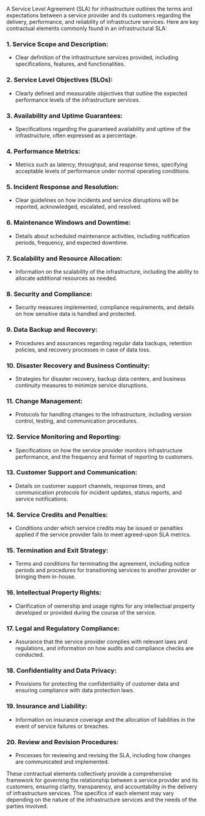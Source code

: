 A Service Level Agreement (SLA) for infrastructure outlines the terms and expectations between a service provider and its customers regarding the delivery, performance, and reliability of infrastructure services. Here are key contractual elements commonly found in an infrastructural SLA:

### 1. **Service Scope and Description:**
   - Clear definition of the infrastructure services provided, including specifications, features, and functionalities.

### 2. **Service Level Objectives (SLOs):**
   - Clearly defined and measurable objectives that outline the expected performance levels of the infrastructure services.

### 3. **Availability and Uptime Guarantees:**
   - Specifications regarding the guaranteed availability and uptime of the infrastructure, often expressed as a percentage.

### 4. **Performance Metrics:**
   - Metrics such as latency, throughput, and response times, specifying acceptable levels of performance under normal operating conditions.

### 5. **Incident Response and Resolution:**
   - Clear guidelines on how incidents and service disruptions will be reported, acknowledged, escalated, and resolved.

### 6. **Maintenance Windows and Downtime:**
   - Details about scheduled maintenance activities, including notification periods, frequency, and expected downtime.

### 7. **Scalability and Resource Allocation:**
   - Information on the scalability of the infrastructure, including the ability to allocate additional resources as needed.

### 8. **Security and Compliance:**
   - Security measures implemented, compliance requirements, and details on how sensitive data is handled and protected.

### 9. **Data Backup and Recovery:**
   - Procedures and assurances regarding regular data backups, retention policies, and recovery processes in case of data loss.

### 10. **Disaster Recovery and Business Continuity:**
  - Strategies for disaster recovery, backup data centers, and business continuity measures to minimize service disruptions.

### 11. **Change Management:**
  - Protocols for handling changes to the infrastructure, including version control, testing, and communication procedures.

### 12. **Service Monitoring and Reporting:**
  - Specifications on how the service provider monitors infrastructure performance, and the frequency and format of reporting to customers.

### 13. **Customer Support and Communication:**
  - Details on customer support channels, response times, and communication protocols for incident updates, status reports, and service notifications.

### 14. **Service Credits and Penalties:**
  - Conditions under which service credits may be issued or penalties applied if the service provider fails to meet agreed-upon SLA metrics.

### 15. **Termination and Exit Strategy:**
  - Terms and conditions for terminating the agreement, including notice periods and procedures for transitioning services to another provider or bringing them in-house.

### 16. **Intellectual Property Rights:**
  - Clarification of ownership and usage rights for any intellectual property developed or provided during the course of the service.

### 17. **Legal and Regulatory Compliance:**
  - Assurance that the service provider complies with relevant laws and regulations, and information on how audits and compliance checks are conducted.

### 18. **Confidentiality and Data Privacy:**
  - Provisions for protecting the confidentiality of customer data and ensuring compliance with data protection laws.

### 19. **Insurance and Liability:**
  - Information on insurance coverage and the allocation of liabilities in the event of service failures or breaches.

### 20. **Review and Revision Procedures:**
  - Processes for reviewing and revising the SLA, including how changes are communicated and implemented.

These contractual elements collectively provide a comprehensive framework for governing the relationship between a service provider and its customers, ensuring clarity, transparency, and accountability in the delivery of infrastructure services. The specifics of each element may vary depending on the nature of the infrastructure services and the needs of the parties involved.
